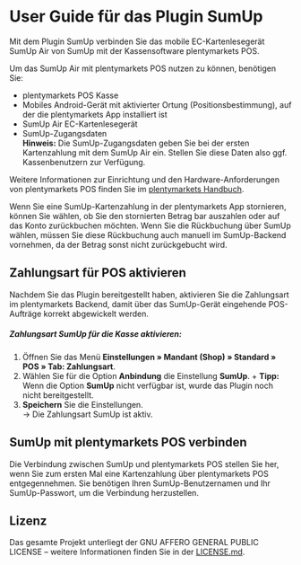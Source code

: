 # User Guide für das Plugin SumUp

Mit dem Plugin SumUp verbinden Sie das mobile EC-Kartenlesegerät SumUp Air von SumUp mit der Kassensoftware plentymarkets POS.

Um das SumUp Air mit plentymarkets POS nutzen zu können, benötigen Sie:

* plentymarkets POS Kasse
* Mobiles Android-Gerät mit aktivierter Ortung (Positionsbestimmung), auf der die plentymarkets App installiert ist
* SumUp Air EC-Kartenlesegerät
* SumUp-Zugangsdaten<br />
__**Hinweis:**__ Die SumUp-Zugangsdaten geben Sie bei der ersten Kartenzahlung mit dem SumUp Air ein. Stellen Sie diese Daten also ggf. Kassenbenutzern zur Verfügung.

Weitere Informationen zur Einrichtung und den Hardware-Anforderungen von plentymarkets POS finden Sie im [plentymarkets Handbuch](https://knowledge.plentymarkets.com/omni-channel/pos/pos-einrichten).

<div class="alert alert-warning" role="alert">
Wenn Sie eine SumUp-Kartenzahlung in der plentymarkets App stornieren, können Sie wählen, ob Sie den stornierten Betrag bar auszahlen oder auf das Konto zurückbuchen möchten. Wenn Sie die Rückbuchung über SumUp wählen, müssen Sie diese Rückbuchung auch manuell im SumUp-Backend vornehmen, da der Betrag sonst nicht zurückgebucht wird.
</div>

<div class="container-toc"></div>

## Zahlungsart für POS aktivieren

Nachdem Sie das Plugin bereitgestellt haben, aktivieren Sie die Zahlungsart im plentymarkets Backend, damit über das SumUp-Gerät eingehende POS-Aufträge korrekt abgewickelt werden.

##### Zahlungsart SumUp für die Kasse aktivieren:

1. Öffnen Sie das Menü **Einstellungen » Mandant (Shop) » Standard » POS » Tab: Zahlungsart**.
2. Wählen Sie für die Option **Anbindung** die Einstellung **SumUp**. +
**__Tipp:__** Wenn die Option **SumUp** nicht verfügbar ist, wurde das Plugin noch nicht bereitgestellt.
3. **Speichern** Sie die Einstellungen.<br />
→ Die Zahlungsart SumUp ist aktiv.

## SumUp mit plentymarkets POS verbinden

Die Verbindung zwischen SumUp und plentymarkets POS stellen Sie her, wenn Sie zum ersten Mal eine Kartenzahlung über plentymarkets POS entgegennehmen. Sie benötigen Ihren SumUp-Benutzernamen und Ihr SumUp-Passwort, um die Verbindung herzustellen.

## Lizenz

Das gesamte Projekt unterliegt der GNU AFFERO GENERAL PUBLIC LICENSE – weitere Informationen finden Sie in der [LICENSE.md](https://github.com/plentymarkets/plugin-etsy/blob/master/LICENSE.md).
